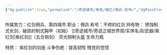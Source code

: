 ```yaml
---
{"dg-publish":true,"permalink":"/奇迹城市/角色/施忆/佣兵-张伟/","dgPassFrontmatter":true}
---
```


所属势力：红剑佣兵、第四城市
职业：佣兵
称号：不烬的红剑
持有物：
锈蚀制式长剑、破损的制式胸甲（初始）
[[奇迹城市/奇迹之城世界观/实体名词/武器/紫红剑\|紫红剑]]（五合铜剑）
荧光铜制头盔
生命力瓶

特质：
紫红剑的剑座
斗争伤疤：提高韧性
残党的觉悟
